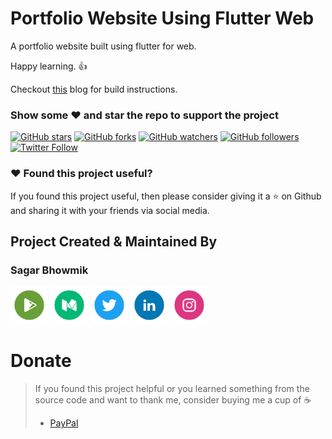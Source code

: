 # Portfolio Website Using Flutter Web
A portfolio website built using flutter for web.

Happy learning. :+1:

Checkout [this](https://medium.com/flutter-community/flutter-for-web-building-a-portfolio-website-3e9865710efe) blog for build instructions.

### Show some :heart: and star the repo to support the project

[![GitHub stars](https://img.shields.io/github/stars/adityadroid/adityadroid.github.io.svg?style=social&label=Star)](https://github.com/adityadroid/adityadroid.github.io) [![GitHub forks](https://img.shields.io/github/forks/adityadroid/adityadroid.github.io.svg?style=social&label=Fork)](https://github.com/adityadroid/adityadroid.github.io/fork) [![GitHub watchers](https://img.shields.io/github/watchers/adityadroid/adityadroid.github.io.svg?style=social&label=Watch)](https://github.com/adityadroid/adityadroid.github.io) [![GitHub followers](https://img.shields.io/github/followers/adityadroid.svg?style=social&label=Follow)](https://github.com/adityadroid/adityadroid.github.io)
[![Twitter Follow](https://img.shields.io/twitter/follow/adityadroid.svg?style=social)](https://twitter.com/adityadroid)



### :heart: Found this project useful?

If you found this project useful, then please consider giving it a :star: on Github and sharing it with your friends via social media.

## Project Created & Maintained By

### Sagar Bhowmik


<a href="https://play.google.com/store/apps/developer?id=Aditya+Gurjar"><img src="https://github.com/aritraroy/social-icons/blob/master/play-store-icon.png?raw=true" width="60"></a> <a href="https://medium.com/@adityadroid"><img src="https://github.com/aritraroy/social-icons/blob/master/medium-icon.png?raw=true" width="60"></a>
<a href="https://twitter.com/adityadroid"><img src="https://github.com/aritraroy/social-icons/blob/master/twitter-icon.png?raw=true" width="60"></a>
<a href="https://linkedin.com/in/adityagurjar"><img src="https://github.com/aritraroy/social-icons/blob/master/linkedin-icon.png?raw=true" width="60"></a>
<a href="https://instagram.com/adityadroid"><img src="https://github.com/aritraroy/social-icons/blob/master/instagram-icon.png?raw=true" width="60"></a>

# Donate

> If you found this project helpful or you learned something from the source code and want to thank me, consider buying me a cup of :coffee:
>
> - [PayPal](https://www.paypal.me/adityadroid/)
